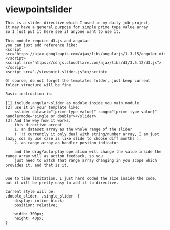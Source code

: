 # viewpointslider
	This is a slider directive which I used in my daily job project,
	it may have a general purpose for simple prime type value array
	So I just put it here see if anyone want to use it.

	This module require d3.js and angular
	you can just add reference like:
	<script src="https://ajax.googleapis.com/ajax/libs/angularjs/1.3.15/angular.min.js"></script>
	<script src="https://cdnjs.cloudflare.com/ajax/libs/d3/3.5.12/d3.js"></script>
	<script src="./viewpoint-slider.js"></script>
	
	Of course, do not forget the templates folder, just keep current folder structure will be fine 

	Basic instruction is:

	[1] include angular-slider as module inside you main module
	[2] use it in your template like:
		<slider dataset="[prime type value]" range="[prime type value]" handlermode="single or double"></slider>
	[3] And the way how it works:
		this directive accept 
		1. an dataset array as the whole range of the slider
		( !!! currently it only deal with string/number array, I am just lazy, cos my use case is like slide to choose diff months ), 
		2. an range array as handler positon indicator

		and the drag/auto-play operation will change the value inside the range array will as action feedback, so you 
		just need to watch that range array changing in you scope which provides it, and that is it. 

	
	Due to time limitation, I just hard coded the size inside the code, 
	but it will be pretty easy to add it to directive.

	Current style will be:
	.double_slider, .single_slider  {
		display: inline-block;
		position: relative;
		
		width: 300px;
		height: 40px;
	}